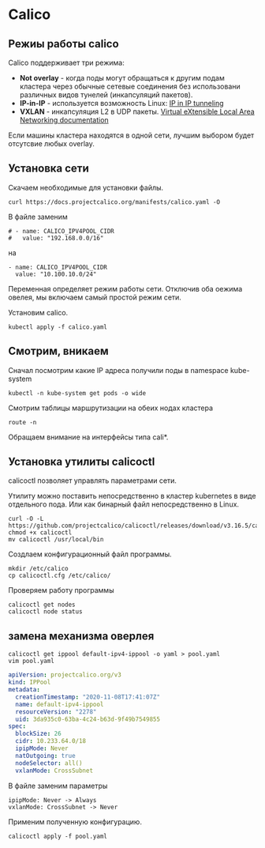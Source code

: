 # Calico

## Режиы работы calico

Calico поддерживает три режима:
* **Not overlay** - когда поды могут обращаться к другим подам кластера через обычные сетевые соединения без
использовани различных видов тунелей (инкапсуляций пакетов).
* **IP-in-IP** - используется возможность Linux: [IP in IP tunneling](https://tldp.org/HOWTO/Adv-Routing-HOWTO/lartc.tunnel.ip-ip.html)
* **VXLAN** - инкапсуляция L2 в UDP пакеты. [Virtual eXtensible Local Area Networking documentation](https://www.kernel.org/doc/Documentation/networking/vxlan.txt)

Если машины кластера находятся в одной сети, лучшим выбором будет отсутсвие любых overlay. 

## Установка сети

Скачаем необходимые для установки файлы.

```shell script
curl https://docs.projectcalico.org/manifests/calico.yaml -O
```

В файле заменим

    # - name: CALICO_IPV4POOL_CIDR
    #   value: "192.168.0.0/16"
    
на

    - name: CALICO_IPV4POOL_CIDR
      value: "10.100.10.0/24"

Переменная определяет режим работы сети. Отключив оба оежима овелея, мы включаем самый простой режим сети.

Установим calico.

```shell script
kubectl apply -f calico.yaml
```

## Смотрим, вникаем

Сначал посмотрим какие IP адреса получили поды в namespace kube-system

    kubectl -n kube-system get pods -o wide

Смотрим таблицы маршрутизации на обеих нодах кластера

    route -n

Обращаем внимание на интерфейсы типа cali*.

## Установка утилиты calicoctl

calicoctl позволяет управлять параметрами сети. 

Утилиту можно поставить непосредственно в кластер kubernetes в виде отдельного пода. Или как бинарный файл
непосредственно в Linux.

    curl -O -L  https://github.com/projectcalico/calicoctl/releases/download/v3.16.5/calicoctl
    chmod +x calicoctl
    mv calicoctl /usr/local/bin

Создлаем конфигурационный файл программы.

```shell script
mkdir /etc/calico
cp calicoctl.cfg /etc/calico/
```

Проверяем работу программы

    calicoctl get nodes
    calicoctl node status

## замена механизма оверлея

    calicoctl get ippool default-ipv4-ippool -o yaml > pool.yaml
    vim pool.yaml

```yaml
apiVersion: projectcalico.org/v3
kind: IPPool
metadata:
  creationTimestamp: "2020-11-08T17:41:07Z"
  name: default-ipv4-ippool
  resourceVersion: "2278"
  uid: 3da935c0-63ba-4c24-b63d-9f49b7549855
spec:
  blockSize: 26
  cidr: 10.233.64.0/18
  ipipMode: Never
  natOutgoing: true
  nodeSelector: all()
  vxlanMode: CrossSubnet
```

В файле заменим параметры

    ipipMode: Never -> Always
    vxlanMode: CrossSubnet -> Never

Применим полученную конфигурацию.

    calicoctl apply -f pool.yaml
